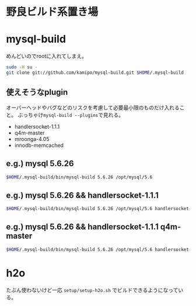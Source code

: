 # 野良ビルド系置き場

# mysql-build

めんどいのでrootに入れてしまえ。

```sh
sudo -H su -
git clone git://github.com/kamipo/mysql-build.git $HOME/.mysql-build
```

## 使えそうなplugin

オーバーヘッドやバグなどのリスクを考慮して必要最小限のものだけ入れること。
ぶっちゃけ`mysql-build --plugins`で見れる。

* handlersocket-1.1.1
* q4m-master
* mroonga-4.05
* innodb-memcached

## e.g.) mysql 5.6.26
```sh
$HOME/.mysql-build/bin/mysql-build 5.6.26 /opt/mysql/5.6
```

## e.g.) mysql 5.6.26 && handlersocket-1.1.1
```sh
$HOME/.mysql-build/bin/mysql-build 5.6.26 /opt/mysql/5.6 handlersocket-1.1.1
```

## e.g.) mysql 5.6.26 && handlersocket-1.1.1 q4m-master
```sh
$HOME/.mysql-build/bin/mysql-build 5.6.26 /opt/mysql/5.6 handlersocket-1.1.1 q4m-master
```

# h2o

たぶん使わないけど一応 `setup/setup-h2o.sh` でビルドできるようになっている。

